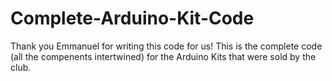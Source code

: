 # Complete-Arduino-Kit-Code
Thank you Emmanuel for writing this code for us!
This is the complete code (all the compenents intertwined) for the Arduino Kits that were sold by the club.
